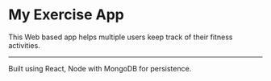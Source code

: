 # My Exercise App

This Web based app helps multiple users keep track of their fitness activities.

____
Built using React, Node with MongoDB for persistence.
